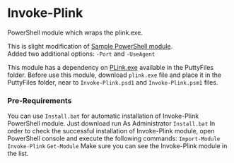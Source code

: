 # Invoke-Plink
PowerShell module which wraps the plink.exe.

This is slight  modification of [Sample PowerShell module](https://gallery.technet.microsoft.com/scriptcenter/Sample-PowerShell-module-8d961a1c).</br>
Added two additional options: `-Port` and `-UseAgent`

This module has a dependency on [PLink.exe](http://www.chiark.greenend.org.uk/~sgtatham/putty/download.html) available in the PuttyFiles folder. Before use this module, download `plink.exe` file and place it in the PuttyFiles folder, near to `Invoke-Plink.psd1` and `Invoke-Plink.psm1` files. 

### Pre-Requirements ###

You can use `Install.bat` for automatic installation of Invoke-Plink PowerShell module.
Just download run As Administrator `Install.bat`
In order to check the successful installation of Invoke-Plink module, 
open PowerShell console and execute the following commands:
``Import-Module Invoke-Plink``
``Get-Module``
Make sure you can see the Invoke-Plink module in the list.
